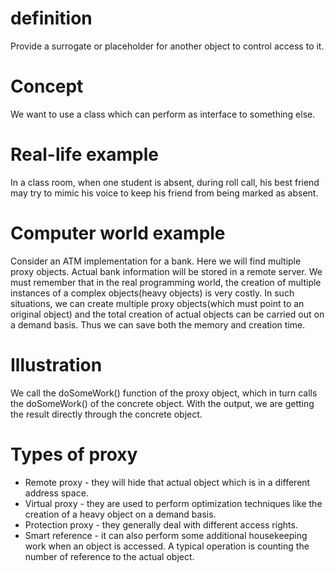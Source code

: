 # definition
Provide a surrogate or placeholder for another object to control access to it.

# Concept
We want to use a class which can perform as interface to something else.

# Real-life example
In a class room, when one student is absent, during roll call, his best friend may try to mimic his voice to keep his friend from being marked as absent.

# Computer world example
Consider an ATM implementation for a bank. Here we will find multiple proxy objects. Actual bank information will be stored in a remote server. We must remember that in the real programming world, the creation of multiple instances of a complex objects(heavy objects) is very costly. In such situations, we can create multiple proxy objects(which must point to an original object) and the total creation of actual objects can be carried out on a demand basis. Thus we can save both the memory and creation time.

# Illustration
We call the doSomeWork() function of the proxy object, which in turn calls the doSomeWork() of the concrete object. With the output, we are getting the result directly through the concrete object.

# Types of proxy
* Remote proxy - they will hide that actual object which is in a different address space.
* Virtual proxy - they are used to perform optimization techniques like the creation of a heavy object on a demand basis.
* Protection proxy - they generally deal with different access rights.
* Smart reference - it can also perform some additional housekeeping work when an object is accessed. A typical operation is counting the number of reference to the actual object.